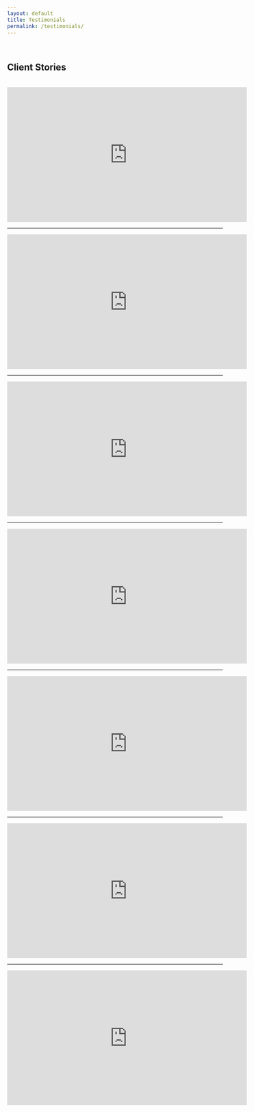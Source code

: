 ```yaml
---
layout: default
title: Testimonials
permalink: /testimonials/
---
```

<br>
<h2>Client Stories</h2><br>

<iframe width="560" height="315" src="https://www.youtube.com/embed/JDfJFDBoft8" title="YouTube video player" frameborder="0" allow="accelerometer; autoplay; clipboard-write; encrypted-media; gyroscope; picture-in-picture" allowfullscreen></iframe>

<hr>

<iframe width="560" height="315" src="https://www.youtube.com/embed/G_PHr_0ChSE" title="YouTube video player" frameborder="0" allow="accelerometer; autoplay; clipboard-write; encrypted-media; gyroscope; picture-in-picture" allowfullscreen></iframe>

<hr>

<iframe width="560" height="315" src="https://www.youtube.com/embed/3rZGf9p2vHw" title="YouTube video player" frameborder="0" allow="accelerometer; autoplay; clipboard-write; encrypted-media; gyroscope; picture-in-picture" allowfullscreen></iframe>

<hr>

<iframe width="560" height="315" src="https://www.youtube.com/embed/pVINFXPq36E" title="YouTube video player" frameborder="0" allow="accelerometer; autoplay; clipboard-write; encrypted-media; gyroscope; picture-in-picture" allowfullscreen></iframe>

<hr>

<iframe width="560" height="315" src="https://www.youtube.com/embed/Rswac1EYUbs" title="YouTube video player" frameborder="0" allow="accelerometer; autoplay; clipboard-write; encrypted-media; gyroscope; picture-in-picture" allowfullscreen></iframe>

<hr> 

<iframe width="560" height="315" src="https://www.youtube.com/embed/NYgEqLy2HVE" title="YouTube video player" frameborder="0" allow="accelerometer; autoplay; clipboard-write; encrypted-media; gyroscope; picture-in-picture" allowfullscreen></iframe>

<hr>

<iframe width="560" height="315" src="https://www.youtube.com/embed/z5hxRLGn8PI" title="YouTube video player" frameborder="0" allow="accelerometer; autoplay; clipboard-write; encrypted-media; gyroscope; picture-in-picture" allowfullscreen></iframe>

<!--
<div id="zillow-lender-reputation-large-widget" style="background-color: white; border: 0px none; color: #999999; font: normal normal normal 10px &quot;verdana&quot; , &quot;arial&quot; , sans-serif; height: auto; letter-spacing: 0px; line-height: 13px; margin: 0 auto; overflow: hidden; padding: 0px; text-align: center; text-indent: 0px; text-transform: none; width: 500px;">
<div style="background-color: #0074e4; border: 1px solid #0074e4; display: table-cell; height: 31px; overflow: hidden; text-align: center; vertical-align: middle; width: 500px;">
<div style="color: white; font-size: 14px; font-weight: bold; margin: 5px;">
Reviews on Zillow</div>
</div>
<div style="border-bottom: 1px solid #bdbabd; border-top: 0px none; border: 1px solid #dddddd; box-sizing: content-box; height: 78px; overflow: hidden; width: 500px;">
<iframe frameborder="0" height="78" scrolling="no" src="http://www.zillow.com/widgets/reputation/Rating.htm?did=rw-widget-container&amp;ezuid=X1-ZUyzx804bjax3d_1r7ky&amp;scrnname=Kodi-Riddle&amp;size=wide&amp;type=iframe&amp;zmod=true" style="display: block;" width="500"></iframe> </div>
<div style="border-width: 0px 1px 1px 1px; border: 1px solid #dddddd; box-sizing: content-box; overflow: hidden; width: 500px;">
<div id="review" style="padding: 10px;">
<span style="display: none;">2159797</span>
            <br />
<div style="text-align: left;">
<span style="color: #333333; font-size: 12px; font-weight: normal; margin: 0px 5px;">"This was a great team. They helped me through the entire process. They were kind and efficient. They returned all my emails and messages in a timely ... <a href="http://www.zillow.com/profile/Kodi-Riddle/Reviews/?review=2159797#{scrnnm=Kodi-Riddle}" style="color: #3366bb; cursor: pointer; font-size: 12px; font-weight: normal; text-decoration: none;" target="_blank"> more</a> "</span> </div>
<div style="margin-top: 5px; text-align: left;">
<div>
<img src="http://www.zillow.com/widgets/GetVersionedResource.htm?path=/static/images/rating-stars/rating-stars-500.png" style="border: 0px none; height: 11px; vertical-align: text-bottom; width: 57px;" /><span style="color: #333333; font-size: 10px; font-weight: normal; margin-left: 5px;">5.0/5.0</span> </div>
<div style="color: #999999; font-size: 10px; font-weight: normal;">
by <span id="reviewer">sncrews1122</span></div>
</div>
</div>
<div id="review" style="padding: 10px;">
<span style="display: none;">2151913</span>
            <br />
<div style="text-align: left;">
<span style="color: #333333; font-size: 12px; font-weight: normal; margin: 0px 5px;">"The Kodi Riddle Team represented me in the purchase of a home. Everything went very good all through the transaction. I would recommend Riddle Realty ... <a href="http://www.zillow.com/profile/Kodi-Riddle/Reviews/?review=2151913#{scrnnm=Kodi-Riddle}" style="color: #3366bb; cursor: pointer; font-size: 12px; font-weight: normal; text-decoration: none;" target="_blank"> more</a> "</span> </div>
<div style="margin-top: 5px; text-align: left;">
<div>
<img src="http://www.zillow.com/widgets/GetVersionedResource.htm?path=/static/images/rating-stars/rating-stars-500.png" style="border: 0px none; height: 11px; vertical-align: text-bottom; width: 57px;" /><span style="color: #333333; font-size: 10px; font-weight: normal; margin-left: 5px;">5.0/5.0</span> </div>
<div style="color: #999999; font-size: 10px; font-weight: normal;">
by <span id="reviewer">captcoyote</span></div>
</div>
</div>
<div id="review" style="padding: 10px;">
<span style="display: none;">2146011</span>
            <br />
<div style="text-align: left;">
<span style="color: #333333; font-size: 12px; font-weight: normal; margin: 0px 5px;">"Kodi helped us sell our home and did a fantastic job. Our home sold in 24 hours! Her help and advise seriously paid off! The home sold for more than ... <a href="http://www.zillow.com/profile/Kodi-Riddle/Reviews/?review=2146011#{scrnnm=Kodi-Riddle}" style="color: #3366bb; cursor: pointer; font-size: 12px; font-weight: normal; text-decoration: none;" target="_blank"> more</a> "</span> </div>
<div style="margin-top: 5px; text-align: left;">
<div>
<img src="http://www.zillow.com/widgets/GetVersionedResource.htm?path=/static/images/rating-stars/rating-stars-500.png" style="border: 0px none; height: 11px; vertical-align: text-bottom; width: 57px;" /><span style="color: #333333; font-size: 10px; font-weight: normal; margin-left: 5px;">5.0/5.0</span> </div>
<div style="color: #999999; font-size: 10px; font-weight: normal;">
by <span id="reviewer">murphpd203</span></div>
</div>
</div>
</div>
<div style="border-width: 0px 1px 1px; border: 1px solid #dddddd; box-sizing: content-box; overflow: hidden; width: 500px;">
<div style="margin: 5px 10px 0px;">
<span style="height: 30px; margin: 0px auto 5px; text-align: center; width: 128px;"> <span id="widgetFooterLink"><a href="http://www.zillow.com/profile/Kodi-Riddle/#{scrnnm=Kodi-Riddle}" style="text-decoration: none;" target="_blank"> <img alt="Kodi-Riddle on Zillow" src="http://www.zillow.com/widgets/GetVersionedResource.htm?path=/static/images/widgets/lender_reputation/zillow-expert_trsm.png" style="border: 0px none; height: 30px; width: 128px;" /> </a></span> </span> </div>
</div>
<div style="border-width: 0px 1px 1px; border: 1px solid #dddddd; overflow: hidden; padding: 10px; width: 500px;">
<span id="widgetFooterLink"><a href="http://www.zillow.com/phoenix-az/#{scrnnm=Kodi-Riddle}" target="_blank"><img src="http://www.zillow.com/widgets/GetVersionedResource.htm?path=/static/logos/Zillowlogo_150x40.gif" width="118px;" /></a></span> </div>
</div>
<a href="https://youtu.be/MFAUnwUEv28?list=PL6m5nOQEgWmkL03xJdF6yXU3Q-2QQ_nop"><img src="http://i.imgur.com/5WU0dXc.jpg" style="margin-right: 4px; width: 45%;" /></a>
<a href="https://youtu.be/A8C7tI4Mtcs?list=PL6m5nOQEgWmkL03xJdF6yXU3Q-2QQ_nop"><img src="http://i.imgur.com/agG2PoA.jpg" style="margin-right: 4px; width: 45%;" /></a>
<a href="https://youtu.be/q5xlZvs44fU?list=PL6m5nOQEgWmkL03xJdF6yXU3Q-2QQ_nop"><img src="http://i.imgur.com/3RiPk17.jpg" style="margin-right: 4px; width: 45%;" /></a>
<a href="https://youtu.be/XO_0_iRMBGQ?list=PL6m5nOQEgWmkL03xJdF6yXU3Q-2QQ_nop"><img src="http://i.imgur.com/BajjLA0.jpg" style="margin-right: 4px; width: 45%;" /></a>
<a href="https://youtu.be/Tl82RuTUgUU?list=PL6m5nOQEgWmkL03xJdF6yXU3Q-2QQ_nop"><img src="http://i.imgur.com/GtaLHGv.jpg" style="margin-right: 4px; width: 45%;" /></a>
<a href="https://youtu.be/ijLfdgvmI3Q?list=PL6m5nOQEgWmkL03xJdF6yXU3Q-2QQ_nop"><img src="http://i.imgur.com/OAoFJOV.jpg" style="margin-right: 4px; width: 45%;" /></a>
<a href="https://youtu.be/tcEx9-lehSk?list=PL6m5nOQEgWmkL03xJdF6yXU3Q-2QQ_nop"><img src="http://i.imgur.com/peTNyrA.jpg" style="margin-right: 4px; width: 45%;" /></a>
<a href="https://youtu.be/9J-VdekDCHU?list=PL6m5nOQEgWmkL03xJdF6yXU3Q-2QQ_nop"><img src="http://i.imgur.com/6UPxZNB.jpg" style="margin-right: 4px; width: 45%;" /></a>
<a href="https://youtu.be/uhrTA0uq7v0?list=PL6m5nOQEgWmkL03xJdF6yXU3Q-2QQ_nop"><img src="http://i.imgur.com/m3oECwi.jpg" style="margin-right: 4px; width: 45%;" /></a>
<a href="http://kodiriddle.blogspot.com/2016/08/how-we-impressed-jackie-and-linda-with.html"><img src="https://imgur.com/AKa6em2.jpg" style="margin-right: 4px; width: 45%;" /></a>
<a href="http://kodiriddle.blogspot.com/2016/07/how-we-brought-right-buyer-for-randy.html"><img src="https://imgur.com/cwV30hX.jpg" style="margin-right: 4px; width: 45%;" /></a>
<a href="http://kodiriddle.blogspot.com/2016/05/how-we-impressed-pete-with-our.html"><img src="https://imgur.com/mfyqmF1.jpg" style="margin-right: 4px; width: 45%;" /></a>
<a href="http://kodiriddle.blogspot.com/2016/04/how-we-sold-roy-and-nancy-home-while.html"><img alt="" src="https://imgur.com/YeIpxSk.jpg" style="margin-right: 4px; width: 45%;" /></a>
-->
